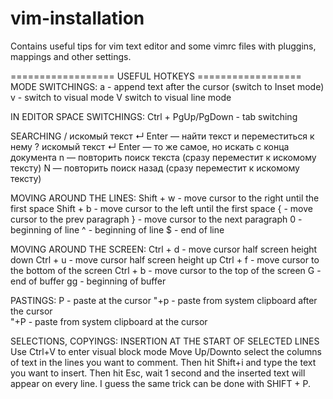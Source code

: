 # vim-installation
Contains useful tips for vim text editor and some vimrc files with pluggins, mappings and other settings.

================== USEFUL HOTKEYS ==================
MODE SWITCHINGS:
a -	append text after the cursor (switch to Inset mode)
v -	switch to visual mode	V	switch to visual line mode

IN EDITOR SPACE SWITCHINGS:
Ctrl + PgUp/PgDown - tab switching

SEARCHING
/ искомый текст ↵ Enter — найти текст и переместиться к нему
? искомый текст ↵ Enter — то же самое, но искать с конца документа
n — повторить поиск текста (сразу переместит к искомому тексту)
N — повторить поиск назад (сразу переместит к искомому тексту)

MOVING AROUND THE LINES:
Shift + w - move cursor to the right until the first space
Shift + b - move cursor to the left until the first space
{ - move cursor to the prev paragraph
} - move cursor to the next paragraph
0 - beginning of line
^ - beginning of line
$ - end of line

MOVING AROUND THE SCREEN:
Ctrl + d - move cursor half screen height down
Ctrl + u - move cursor half screen height up
Ctrl + f - move cursor to the bottom of the screen
Ctrl + b - move cursor to the top of the screen
G	- end of buffer
gg - beginning of buffer

PASTINGS:
P	- paste at the cursor
"+p -	paste from system clipboard after the cursor	
"+P	- paste from system clipboard at the cursor

SELECTIONS, COPYINGS:
INSERTION AT THE START OF SELECTED LINES
Use Ctrl+V to enter visual block mode
Move Up/Downto select the columns of text in the lines you want to comment.
Then hit Shift+i and type the text you want to insert.
Then hit Esc, wait 1 second and the inserted text will appear on every line.
I guess the same trick can be done with SHIFT + P.
